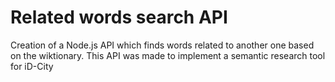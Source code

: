 # Related words search API
Creation of a Node.js API which finds words related to another one based on the wiktionary.
This API was made to implement a semantic research tool for iD-City